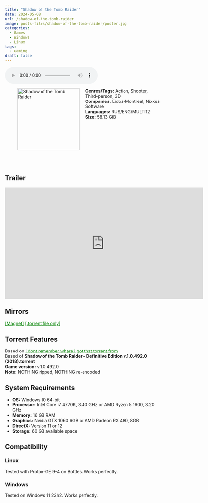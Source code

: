 ```yaml
---
title: "Shadow of the Tomb Raider"
date: 2024-05-08
url: /shadow-of-the-tomb-raider
image: posts-files/shadow-of-the-tomb-raider/poster.jpg
categories:
  - Games
  - Windows
  - Linux
tags:
  - Gaming
draft: false
---
```


<style>
  body.dark-mode,
  body.dark-mode main * {
    background: url('/posts-files/shadow-of-the-tomb-raider/background.jpg') center center fixed no-repeat;
    background-size: cover;
    color: #f5f5f5;
  }
</style>

<script>
    document.addEventListener('DOMContentLoaded', function () {
        document.body.classList.add('dark-mode');
        localStorage.setItem('darkMode', 'true');
    });
</script>

<audio controls autoplay>
  <source src="/posts-files/shadow-of-the-tomb-raider/music.mp3" type="audio/mp3">
  Your browser does not support the audio tag.
</audio>

<figure style="float: left; margin-right: 20px;">
  <img src="/posts-files/shadow-of-the-tomb-raider/poster.png" alt="Shadow of the Tomb Raider" style="width: 200px;">
</figure>

**Genres/Tags:** Action, Shooter, Third-person, 3D  
**Companies:** Eidos-Montreal, Nixxes Software  
**Languages:** RUS/ENG/MULTI12  
**Size:** 58.13 GiB  
# ⠀
# ⠀

## Trailer
<iframe width="640" height="360" src="https://www.youtube.com/embed/XYtyeqVQnRI" title="Shadow Of The Tomb Raider - Official Trailer" frameborder="0" allow="accelerometer; autoplay; clipboard-write; encrypted-media; gyroscope; picture-in-picture; web-share" allowfullscreen></iframe>

## Mirrors
<a href="magnet:?xt=urn:btih:DHMUKBJ3J2OHAEGVIITYKLKG4AG5REB3&dn=Shadow%20of%20the%20Tomb%20Raider" style="color: green;">[Magnet]</a>
<a href="https://www.dropbox.com/scl/fi/1chjrm50l2kj0add1nrml/Shadow-of-the-Tomb-Raider.torrent?rlkey=2c5zi1hdemgplg5tk88jciixc&dl=1" style="color: green;">[.torrent file only]</a>

## Torrent Features
Based on <a href="https://www.dropbox.com/scl/fi/43q9kjofb88v4l2hygq62/Shadow-of-the-Tomb-Raider-Definitive-Edition-v.1.0.492.0-2018.torrent?rlkey=lnsqob8mnoqnxol1w65bun0bc&dl=1" style="color: green;">i dont remember whare i got that torrent from</a>  
Based of **Shadow of the Tomb Raider - Definitive Edition v.1.0.492.0 (2018).torrent**  
**Game version:** v.1.0.492.0  
**Note:** NOTHING ripped, NOTHING re-encoded  

## System Requirements
- **OS:** Windows 10 64-bit
- **Processor:** Intel Core i7 4770K, 3.40 GHz or AMD Ryzen 5 1600, 3.20 GHz
- **Memory:** 16 GB RAM
- **Graphics:** Nvidia GTX 1060 6GB or AMD Radeon RX 480, 8GB
- **DirectX:** Version 11 or 12 
- **Storage:** 60 GB available space

## Compatibility
### Linux
Tested with Proton-GE 9-4 on Bottles. Works perfectly.

### Windows
Tested on Windows 11 23h2. Works perfectly.
